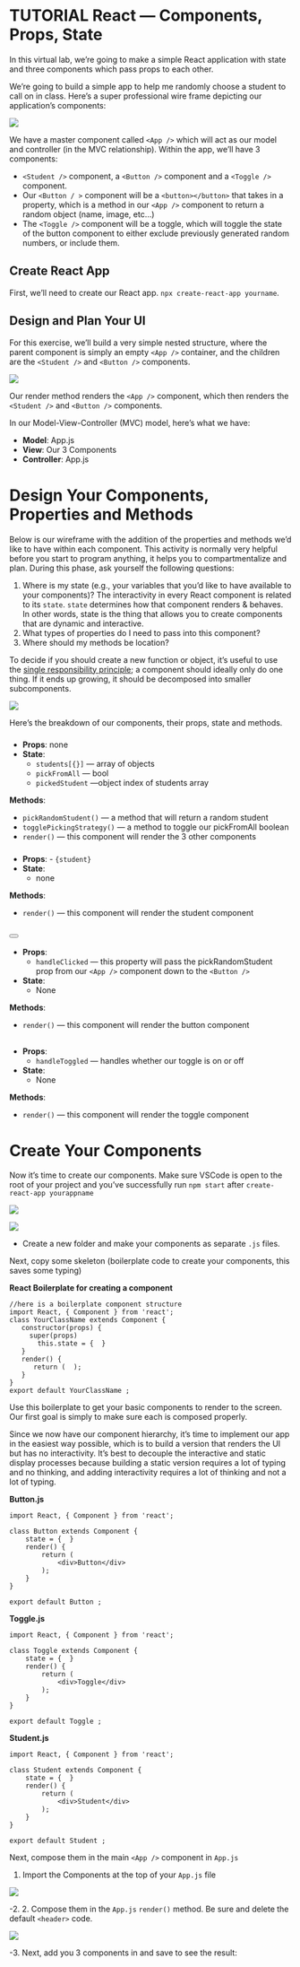 # TUTORIAL React — Components, Props, State

In this virtual lab, we’re going to make a simple React application with state and three components which pass props to each other. 

We’re going to build a simple app to help me randomly choose a student to call on in class. Here’s a super professional wire frame depicting our application’s components:

![](https://github.com/DrVicki/react-components-props/blob/main/assets/1_k9P07apGEikyXC5RAs7ylA.png)

We have a master component called ```<App />``` which will act as our model and controller (in the MVC relationship). Within the app, we’ll have 3 components:

  - ```<Student />``` component, a ```<Button />``` component and a ```<Toggle />``` component.
  - Our ```<Button / >``` component will be a ```<button></button>``` that takes in a property, which is a method in our ```<App />``` component to return a random object (name, image, etc…)
  - The ```<Toggle />``` component will be a toggle, which will toggle the state of the button component to either exclude previously generated random numbers, or include them.

## Create React App

First, we’ll need to create our React app. ```npx create-react-app yourname```.

## Design and Plan Your UI

For this exercise, we’ll build a very simple nested structure, where the parent component is simply an empty ```<App />``` container, and the children are the ```<Student />``` and ```<Button />``` components.

![](https://github.com/DrVicki/react-components-props/blob/main/assets/1_k9P07apGEikyXC5RAs7ylA.png)

Our render method renders the ```<App />``` component, which then renders the ```<Student />``` and ```<Button />``` components.

In our Model-View-Controller (MVC) model, here’s what we have:
  - **Model**: App.js
  - **View**: Our 3 Components
  - **Controller**: App.js

# Design Your Components, Properties and Methods

Below is our wireframe with the addition of the properties and methods we’d like to have within each component. This activity is normally very helpful before you start to program anything, it helps you to compartmentalize and plan. During this phase, ask yourself the following questions:

  1. Where is my state (e.g., your variables that you’d like to have available to your components)? The interactivity in every React component is related to its ```state```. ```state``` determines how that component renders & behaves. In other words, state is the thing that allows you to create components that are dynamic and interactive.
  2. What types of properties do I need to pass into this component?
  3. Where should my methods be location?

To decide if you should create a new function or object, it’s useful to use the [single responsibility principle](https://en.wikipedia.org/wiki/Single_responsibility_principle); a component should ideally only do one thing. If it ends up growing, it should be decomposed into smaller subcomponents.

![](https://github.com/DrVicki/react-components-props/blob/main/assets/breakdown.png)

Here’s the breakdown of our components, their props, state and methods.

### <App />

  - **Props**: none
  - **State**:
    - ```students[{}]``` — array of objects
    - ```pickFromAll``` — bool
    - ```pickedStudent``` —object index of students array

**Methods**:

  - ```pickRandomStudent()``` — a method that will return a random student
  - ```togglePickingStrategy()``` — a method to toggle our pickFromAll boolean
  - ```render()``` — this component will render the 3 other components

### <Student />

   - **Props**:
    - ```{student}```
  - **State**:
    - none

**Methods**:
  - ```render()``` — this component will render the student component

## <Button />

  - **Props**:
    - ```handleClicked``` — this property will pass the pickRandomStudent prop from our ```<App />``` component down to the ```<Button />```
 - **State**:
    - None

**Methods**:
  - ```render()``` — this component will render the button component

## <Toggle />

  - **Props**:
    - ```handleToggled``` — handles whether our toggle is on or off
  - **State**:
    - None

**Methods**:
  - ```render()``` — this component will render the toggle component

# Create Your Components

Now it’s time to create our components. Make sure VSCode is open to the root of your project and you’ve successfully run ```npm start``` after ```create-react-app yourappname```

![](https://github.com/DrVicki/react-components-props/blob/main/assets/create.png)

![](https://github.com/DrVicki/react-components-props/blob/main/assets/create2.png)
  - Create a new folder and make your components as separate ```.js``` files.

Next, copy some skeleton (boilerplate code to create your components, this saves some typing)

**React Boilerplate for creating a component**

```
//here is a boilerplate component structure
import React, { Component } from 'react';
class YourClassName extends Component {
   constructor(props) {
     super(props)
       this.state = {  }
   }
   render() {
      return (  );
   }
}
export default YourClassName ;

```

Use this boilerplate to get your basic components to render to the screen. Our first goal is simply to make sure each is composed properly.

Since we now have our component hierarchy, it’s time to implement our app in the easiest way possible, which is to build a version that renders the UI but has no interactivity. It’s best to decouple the interactive and static display processes because building a static version requires a lot of typing and no thinking, and adding interactivity requires a lot of thinking and not a lot of typing.

**Button.js**
```
import React, { Component } from 'react';

class Button extends Component {
    state = {  }
    render() { 
        return (  
            <div>Button</div>
        );
    }
}
 
export default Button ;
```

**Toggle.js**
```
import React, { Component } from 'react';

class Toggle extends Component {
    state = {  }
    render() { 
        return (  
            <div>Toggle</div>
        );
    }
}
 
export default Toggle ;
```

**Student.js**
```
import React, { Component } from 'react';

class Student extends Component {
    state = {  }
    render() { 
        return (  
            <div>Student</div>
        );
    }
}
 
export default Student ;
```

Next, compose them in the main ```<App />``` component in ```App.js```

  1. Import the Components at the top of your ```App.js``` file

![](https://github.com/DrVicki/react-components-props/blob/main/assets/import%20components.png)

  -2. 2. Compose them in the ```App.js``` ```render()``` method. Be sure and delete the default ```<header>``` code.
  
![](https://github.com/DrVicki/react-components-props/blob/main/assets/render-method.png)

  -3. Next, add you 3 components in and save to see the result:


